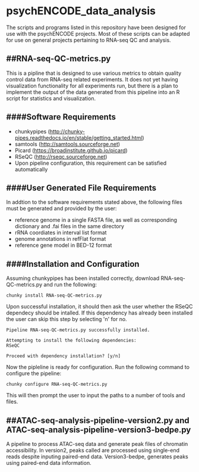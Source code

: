 # psychENCODE_data_analysis

The scripts and programs listed in this repository have been designed for use with the psychENCODE projects.  Most of these scripts can be adapted for use on general projects pertaining to RNA-seq QC and analysis.

##RNA-seq-QC-metrics.py
-----------------------
This is a pipline that is designed to use various metrics to obtain quality control data from RNA-seq related experiments.  It does not yet having visualization functionality for all experiments run, but there is a plan to implement the output of the data generated from this pipeline into an R script for statistics and visualization.

####Software Requirements
-------------------------
* chunkypipes (http://chunky-pipes.readthedocs.io/en/stable/getting_started.html)
* samtools (http://samtools.sourceforge.net)
* Picard (https://broadinstitute.github.io/picard)
* RSeQC (http://rseqc.sourceforge.net)
 * Upon pipeline configuration, this requirement can be satisfied automatically


####User Generated File Requirements
------------------------------------
In addtion to the software requirements stated above, the following files must be generated and provided by the user:
* reference genome in a single FASTA file, as well as corresponding dictionary and .fai files in the same directory
* rRNA coordiates in interval list format
* genome annotations in refFlat format
* reference gene model in BED-12 format

####Installation and Configuration
----------------------------------
Assuming chunkypipes has been installed correctly, download RNA-seq-QC-metrics.py and run the following:

```
chunky install RNA-seq-QC-metrics.py
```
Upon successful installation, it should then ask the user whether the RSeQC dependecy should be intalled. If this dependency has already been installed the user can skip this step by selecting 'n' for no.

```
Pipeline RNA-seq-QC-metrics.py successfully installed.

Attempting to install the following dependencies:
RSeQC

Proceed with dependency installation? [y/n] 
```

Now the pipleline is ready for configuration.  Run the following command to configure the pipeline:
```
chunky configure RNA-seq-QC-metrics.py
```
This will then prompt the user to input the paths to a number of tools and files.


##ATAC-seq-analysis-pipeline-version2.py and ATAC-seq-analysis-pipeline-version3-bedpe.py
------------------------------------------------------------------------------------------
A pipeline to process ATAC-seq data and generate peak files of chromatin accessibility.  In version2, peaks called are processed using single-end reads despite inputing paired-end data.  Version3-bedpe, generates peaks using paired-end data information.


